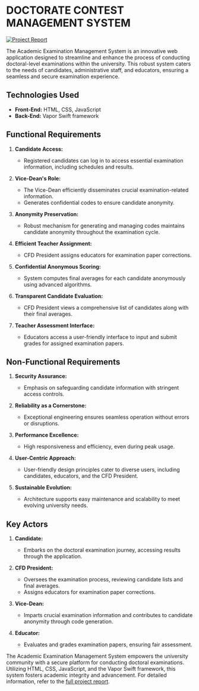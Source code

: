 # DOCTORATE CONTEST MANAGEMENT SYSTEM 

[![Project Report](https://img.shields.io/badge/Project%20Report-View%20Report-blue)](https://github.com/Napi55/ConcourDoc2UC/files/12241518/EDL-Rapport45.pdf)

The Academic Examination Management System is an innovative web application designed to streamline and enhance the process of conducting doctoral-level examinations within the university. This robust system caters to the needs of candidates, administrative staff, and educators, ensuring a seamless and secure examination experience.

## Technologies Used

- **Front-End:** HTML, CSS, JavaScript
- **Back-End:** Vapor Swift framework

## Functional Requirements

1. **Candidate Access:**
   - Registered candidates can log in to access essential examination information, including schedules and results.

2. **Vice-Dean's Role:**
   - The Vice-Dean efficiently disseminates crucial examination-related information.
   - Generates confidential codes to ensure candidate anonymity.

3. **Anonymity Preservation:**
   - Robust mechanism for generating and managing codes maintains candidate anonymity throughout the examination cycle.

4. **Efficient Teacher Assignment:**
   - CFD President assigns educators for examination paper corrections.

5. **Confidential Anonymous Scoring:**
   - System computes final averages for each candidate anonymously using advanced algorithms.

6. **Transparent Candidate Evaluation:**
   - CFD President views a comprehensive list of candidates along with their final averages.

7. **Teacher Assessment Interface:**
   - Educators access a user-friendly interface to input and submit grades for assigned examination papers.

## Non-Functional Requirements

1. **Security Assurance:**
   - Emphasis on safeguarding candidate information with stringent access controls.

2. **Reliability as a Cornerstone:**
   - Exceptional engineering ensures seamless operation without errors or disruptions.

3. **Performance Excellence:**
   - High responsiveness and efficiency, even during peak usage.

4. **User-Centric Approach:**
   - User-friendly design principles cater to diverse users, including candidates, educators, and the CFD President.

5. **Sustainable Evolution:**
   - Architecture supports easy maintenance and scalability to meet evolving university needs.

## Key Actors

1. **Candidate:**
   - Embarks on the doctoral examination journey, accessing results through the application.

2. **CFD President:**
   - Oversees the examination process, reviewing candidate lists and final averages.
   - Assigns educators for examination paper corrections.

3. **Vice-Dean:**
   - Imparts crucial examination information and contributes to candidate anonymity through code generation.

4. **Educator:**
   - Evaluates and grades examination papers, ensuring fair assessment.

The Academic Examination Management System empowers the university community with a secure platform for conducting doctoral examinations. Utilizing HTML, CSS, JavaScript, and the Vapor Swift framework, this system fosters academic integrity and advancement. For detailed information, refer to the [full project report](https://github.com/Napi55/ConcourDoc2UC/files/12241518/EDL-Rapport45.pdf).
